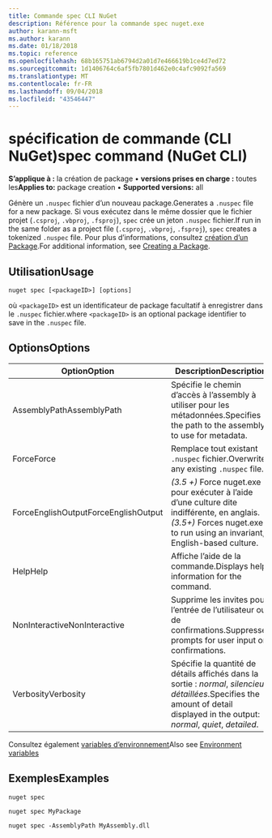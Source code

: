 ```yaml
---
title: Commande spec CLI NuGet
description: Référence pour la commande spec nuget.exe
author: karann-msft
ms.author: karann
ms.date: 01/18/2018
ms.topic: reference
ms.openlocfilehash: 68b165751ab6794d2a01d7e466619b1ce4d7ed72
ms.sourcegitcommit: 1d1406764c6af5fb7801d462e0c4afc9092fa569
ms.translationtype: MT
ms.contentlocale: fr-FR
ms.lasthandoff: 09/04/2018
ms.locfileid: "43546447"
---
```

# <a name="spec-command-nuget-cli"></a><span data-ttu-id="12bc0-103">spécification de commande (CLI NuGet)</span><span class="sxs-lookup"><span data-stu-id="12bc0-103">spec command (NuGet CLI)</span></span>

<span data-ttu-id="12bc0-104">**S’applique à :** la création de package &bullet; **versions prises en charge :** toutes les</span><span class="sxs-lookup"><span data-stu-id="12bc0-104">**Applies to:** package creation &bullet; **Supported versions:** all</span></span>

<span data-ttu-id="12bc0-105">Génère un `.nuspec` fichier d’un nouveau package.</span><span class="sxs-lookup"><span data-stu-id="12bc0-105">Generates a `.nuspec` file for a new package.</span></span> <span data-ttu-id="12bc0-106">Si vous exécutez dans le même dossier que le fichier projet (`.csproj`, `.vbproj`, `.fsproj`), `spec` crée un jeton `.nuspec` fichier.</span><span class="sxs-lookup"><span data-stu-id="12bc0-106">If run in the same folder as a project file (`.csproj`, `.vbproj`, `.fsproj`), `spec` creates a tokenized `.nuspec` file.</span></span> <span data-ttu-id="12bc0-107">Pour plus d’informations, consultez [création d’un Package](../create-packages/creating-a-package.md).</span><span class="sxs-lookup"><span data-stu-id="12bc0-107">For additional information, see [Creating a Package](../create-packages/creating-a-package.md).</span></span>

## <a name="usage"></a><span data-ttu-id="12bc0-108">Utilisation</span><span class="sxs-lookup"><span data-stu-id="12bc0-108">Usage</span></span>

```cli
nuget spec [<packageID>] [options]
```

<span data-ttu-id="12bc0-109">où `<packageID>` est un identificateur de package facultatif à enregistrer dans le `.nuspec` fichier.</span><span class="sxs-lookup"><span data-stu-id="12bc0-109">where `<packageID>` is an optional package identifier to save in the `.nuspec` file.</span></span>

## <a name="options"></a><span data-ttu-id="12bc0-110">Options</span><span class="sxs-lookup"><span data-stu-id="12bc0-110">Options</span></span>

| <span data-ttu-id="12bc0-111">Option</span><span class="sxs-lookup"><span data-stu-id="12bc0-111">Option</span></span> | <span data-ttu-id="12bc0-112">Description</span><span class="sxs-lookup"><span data-stu-id="12bc0-112">Description</span></span> |
| --- | --- |
| <span data-ttu-id="12bc0-113">AssemblyPath</span><span class="sxs-lookup"><span data-stu-id="12bc0-113">AssemblyPath</span></span> | <span data-ttu-id="12bc0-114">Spécifie le chemin d’accès à l’assembly à utiliser pour les métadonnées.</span><span class="sxs-lookup"><span data-stu-id="12bc0-114">Specifies the path to the assembly to use for metadata.</span></span> |
| <span data-ttu-id="12bc0-115">Force</span><span class="sxs-lookup"><span data-stu-id="12bc0-115">Force</span></span> | <span data-ttu-id="12bc0-116">Remplace tout existant `.nuspec` fichier.</span><span class="sxs-lookup"><span data-stu-id="12bc0-116">Overwrites any existing `.nuspec` file.</span></span> |
| <span data-ttu-id="12bc0-117">ForceEnglishOutput</span><span class="sxs-lookup"><span data-stu-id="12bc0-117">ForceEnglishOutput</span></span> | <span data-ttu-id="12bc0-118">*(3.5 +)* Force nuget.exe pour exécuter à l’aide d’une culture dite indifférente, en anglais.</span><span class="sxs-lookup"><span data-stu-id="12bc0-118">*(3.5+)* Forces nuget.exe to run using an invariant, English-based culture.</span></span> |
| <span data-ttu-id="12bc0-119">Help</span><span class="sxs-lookup"><span data-stu-id="12bc0-119">Help</span></span> | <span data-ttu-id="12bc0-120">Affiche l’aide de la commande.</span><span class="sxs-lookup"><span data-stu-id="12bc0-120">Displays help information for the command.</span></span> |
| <span data-ttu-id="12bc0-121">NonInteractive</span><span class="sxs-lookup"><span data-stu-id="12bc0-121">NonInteractive</span></span> | <span data-ttu-id="12bc0-122">Supprime les invites pour l’entrée de l’utilisateur ou de confirmations.</span><span class="sxs-lookup"><span data-stu-id="12bc0-122">Suppresses prompts for user input or confirmations.</span></span> |
| <span data-ttu-id="12bc0-123">Verbosity</span><span class="sxs-lookup"><span data-stu-id="12bc0-123">Verbosity</span></span> | <span data-ttu-id="12bc0-124">Spécifie la quantité de détails affichés dans la sortie : *normal*, *silencieux*, *détaillées*.</span><span class="sxs-lookup"><span data-stu-id="12bc0-124">Specifies the amount of detail displayed in the output: *normal*, *quiet*, *detailed*.</span></span> |

<span data-ttu-id="12bc0-125">Consultez également [variables d’environnement](cli-ref-environment-variables.md)</span><span class="sxs-lookup"><span data-stu-id="12bc0-125">Also see [Environment variables](cli-ref-environment-variables.md)</span></span>

## <a name="examples"></a><span data-ttu-id="12bc0-126">Exemples</span><span class="sxs-lookup"><span data-stu-id="12bc0-126">Examples</span></span>

```cli
nuget spec

nuget spec MyPackage

nuget spec -AssemblyPath MyAssembly.dll
```

